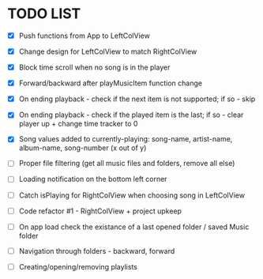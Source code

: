 # TODO LIST

- [x] Push functions from App to LeftColView

- [x] Change design for LeftColView to match RightColView

- [x] Block time scroll when no song is in the player

- [x] Forward/backward after playMusicItem function change

- [x] On ending playback - check if the next item is not supported; if so - skip

- [x] On ending playback - check if the played item is the last; if so - clear player up + change time tracker to 0

- [x] Song values added to currently-playing: song-name, artist-name, album-name, song-number (x out of y)

- [ ] Proper file filtering (get all music files and folders, remove all else)

- [ ] Loading notification on the bottom left corner

- [ ] Catch isPlaying for RightColView when choosing song in LeftColView

- [ ] Code refactor #1 - RightColView + project upkeep

- [ ] On app load check the existance of a last opened folder / saved Music folder

- [ ] Navigation through folders - backward, forward

- [ ] Creating/opening/removing playlists